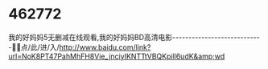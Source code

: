 # 462772
我的好妈妈5无删减在线观看,我的好妈妈BD高清电影----------------------------🤚🤚点/此/进/入/http://www.baidu.com/link?url=NoK8PT47PahMhFH8Vie_jnciyIKNTTtVBQKpill6udK&amp;wd
